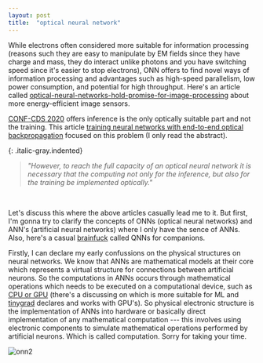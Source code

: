 ```yaml
---
layout: post
title:  "optical neural network"
---
```


While electrons often considered more suitable for information processing (reasons such they are easy to manipulate by EM fields since they have charge and mass, they do interact unlike photons and you have switching speed since it's easier to stop electrons), ONN offers to find novel ways of information processing and advantages such as high-speed parallelism, low power consumption, and potential for high throughput. Here's an article called [optical-neural-networks-hold-promise-for-image-processing][optical-neural-networks-hold-promise-for-image-processing] about more energy-efficient image sensors.

[CONF-CDS 2020][CONF-CDS 2020] offers inference is the only optically suitable part and not the training. This article [training neural networks with end-to-end optical backpropagation][training neural networks with end-to-end optical backpropagation] focused on this problem (I only read the abstract).


{: .italic-gray.indented}
> *"However, to reach the full capacity of an optical neural network it is necessary that
the computing not only for the inference, but also for the training be implemented optically."*

<br>

Let's discuss this where the above articles casually lead me to it. But first, I'm gonna try to clarify the concepts of ONNs (optical neural networks) and ANN's (artificial neural networks) where I only have the sence of ANNs. Also, here's a casual [brainfuck][quantum] called QNNs for companions.

Firstly, I can declare my early confussions on the physical structures on neural networks. We know that ANNs are mathematical models at their core which represents a virtual structure for connections between artificial neurons. So the computations in ANNs occurs through mathematical operations which needs to be executed on a computational device, such as [CPU or GPU][cpu] (there's a discussing on which is more suitable for ML and [tinygrad][tinygrad] declares and works with GPU's). So physical electronic structure is the implementation of ANNs into hardware or basically direct implementation of any mathematical computation --- this involves using electronic components to simulate mathematical operations performed by artificial neurons. Which is called computation. Sorry for taking your time.

![onn2](/myblog/images/onn.png)

<br>












[tinygrad]: tinygrad.org
[cpu]: https://www.analyticsvidhya.com/blog/2023/03/cpu-vs-gpu/#:~:text=In%20conclusion%2C%20several%20steps%20of,GPUs%20may%20both%20be%20utilized.
[quantum]: https://en.wikipedia.org/wiki/Quantum_neural_network
[training neural networks with end-to-end optical backpropagation]: https://arxiv.org/abs/2308.05226#:~:text=However%2C%20to%20reach%20the%20full,the%20training%20be%20implemented%20optically.
[CONF-CDS 2020]: https://www.youtube.com/watch?v=EfGLJ47dg80
[optical-neural-networks-hold-promise-for-image-processing]: https://news.cornell.edu/stories/2023/04/optical-neural-networks-hold-promise-image-processing